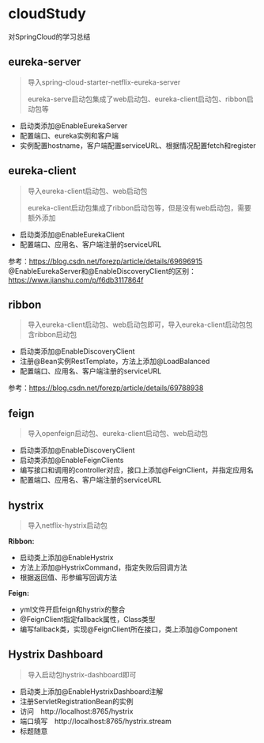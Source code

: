 # cloudStudy
对SpringCloud的学习总结

## eureka-server
> 导入spring-cloud-starter-netflix-eureka-server
>
> eureka-serve启动包集成了web启动包、eureka-client启动包、ribbon启动包等

* 启动类添加@EnableEurekaServer
* 配置端口、eureka实例和客户端
* 实例配置hostname，客户端配置serviceURL、根据情况配置fetch和register


## eureka-client
> 导入eureka-client启动包、web启动包
>
> eureka-client启动包集成了ribbon启动包等，但是没有web启动包，需要额外添加

* 启动类添加@EnableEurekaClient
* 配置端口、应用名、客户端注册的serviceURL

参考：https://blog.csdn.net/forezp/article/details/69696915  
@EnableEurekaServer和@EnableDiscoveryClient的区别：
https://www.jianshu.com/p/f6db3117864f

## ribbon
> 导入eureka-client启动包、web启动包即可，导入eureka-client启动包包含ribbon启动包

* 启动类添加@EnableDiscoveryClient
* 注册@Bean实例RestTemplate，方法上添加@LoadBalanced
* 配置端口、应用名、客户端注册的serviceURL

参考：https://blog.csdn.net/forezp/article/details/69788938

## feign
> 导入openfeign启动包、eureka-client启动包、web启动包

* 启动类添加@EnableDiscoveryClient
* 启动类添加@EnableFeignClients
* 编写接口和调用的controller对应，接口上添加@FeignClient，并指定应用名
* 配置端口、应用名、客户端注册的serviceURL

## hystrix
> 导入netflix-hystrix启动包

**Ribbon:**
* 启动类上添加@EnableHystrix
* 方法上添加@HystrixCommand，指定失败后回调方法
* 根据返回值、形参编写回调方法

**Feign:**
* yml文件开启feign和hystrix的整合
* @FeignClient指定fallback属性，Class类型
* 编写fallback类，实现@FeignClient所在接口，类上添加@Component

## Hystrix Dashboard
> 导入启动包hystrix-dashboard即可

* 启动类上添加@EnableHystrixDashboard注解
* 注册ServletRegistrationBean的实例
* 访问　http://localhost:8765/hystrix
* 端口填写　http://localhost:8765/hystrix.stream
* 标题随意